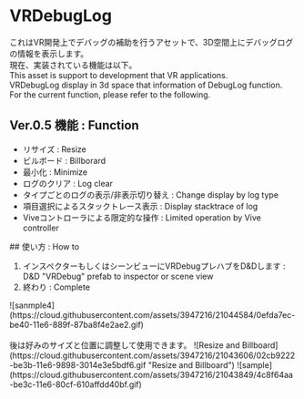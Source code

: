 # VRDebugLog
これはVR開発上でデバッグの補助を行うアセットで、3D空間上にデバッグログの情報を表示します。<br>
現在、実装されている機能は以下。<br>
This asset is support to development that VR applications.<br>
VRDebugLog display in 3d space that information of DebugLog function.<br>
For the current function, please refer to the following.<br>

## Ver.0.5 機能 : Function
<ul>
<li>リサイズ : Resize</li>
<li>ビルボード : Billborard</li>
<li>最小化 : Minimize</li>
<li>ログのクリア : Log clear</li>
<li>タイプごとのログの表示/非表示切り替え : Change display by log type</li>
<li>項目選択によるスタックトレース表示 : Display stacktrace of log</li>
<li>Viveコントローラによる限定的な操作 : Limited operation by Vive controller</li>
</ul>
## 使い方 : How to
<ol>
<li>インスペクターもしくはシーンビューにVRDebugプレハブをD&Dします : D&D "VRDebug" prefab to inspector or scene view</li>
<li>終わり : Complete</li>
</ol>
![sanmple4](https://cloud.githubusercontent.com/assets/3947216/21044584/0efda7ec-be40-11e6-889f-87ba8f4e2ae2.gif)<br>
<br>
後は好みのサイズと位置に調整して使用できます。
![Resize and Billboard](https://cloud.githubusercontent.com/assets/3947216/21043606/02cb9222-be3b-11e6-9898-3014e3e5bdf6.gif "Resize and Billboard")
![sample](https://cloud.githubusercontent.com/assets/3947216/21043849/4c8f64aa-be3c-11e6-80cf-610affdd40bf.gif)
